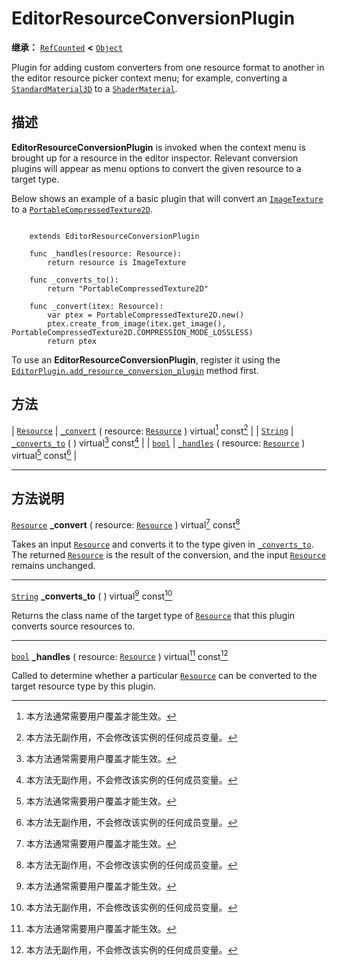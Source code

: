 <!-- ⚠ 请勿编辑本文件 ⚠ -->
<!-- 本文档使用脚本从 WeDot 引擎源码仓库生成。 -->
<!-- 生成脚本：https://github.com/WeDot-Engine/WeDot/tree/4.3/doc/tools/make_md.py； -->
<!-- 原文件：https://github.com/WeDot-Engine/WeDot/tree/4.3/doc/classes/EditorResourceConversionPlugin.xml。 -->

<div id="_class_editorresourceconversionplugin"></div>

# EditorResourceConversionPlugin

**继承：** [`RefCounted`](class_refcounted.md) **<** [`Object`](class_object.md)

Plugin for adding custom converters from one resource format to another in the editor resource picker context menu; for example, converting a [`StandardMaterial3D`](class_standardmaterial3d.md) to a [`ShaderMaterial`](class_shadermaterial.md).

## 描述

**EditorResourceConversionPlugin** is invoked when the context menu is brought up for a resource in the editor inspector. Relevant conversion plugins will appear as menu options to convert the given resource to a target type.

Below shows an example of a basic plugin that will convert an [`ImageTexture`](class_imagetexture.md) to a [`PortableCompressedTexture2D`](class_portablecompressedtexture2d.md).



```gdscript

    extends EditorResourceConversionPlugin
    
    func _handles(resource: Resource):
        return resource is ImageTexture
    
    func _converts_to():
        return "PortableCompressedTexture2D"
    
    func _convert(itex: Resource):
        var ptex = PortableCompressedTexture2D.new()
        ptex.create_from_image(itex.get_image(), PortableCompressedTexture2D.COMPRESSION_MODE_LOSSLESS)
        return ptex
```



To use an **EditorResourceConversionPlugin**, register it using the [`EditorPlugin.add_resource_conversion_plugin`](#class_editorplugin_method_add_resource_conversion_plugin) method first.



## 方法

| [`Resource`](class_resource.md) | [`_convert`](#class_editorresourceconversionplugin_private_method__convert) ( resource: [`Resource`](class_resource.md) ) virtual[^virtual] const[^const] |
| [`String`](class_string.md)     | [`_converts_to`](#class_editorresourceconversionplugin_private_method__converts_to) ( ) virtual[^virtual] const[^const]                                   |
| [`bool`](class_bool.md)         | [`_handles`](#class_editorresourceconversionplugin_private_method__handles) ( resource: [`Resource`](class_resource.md) ) virtual[^virtual] const[^const] |

<!-- rst-class:: classref-section-separator -->

---

## 方法说明

<div id="_class_editorresourceconversionplugin_private_method__convert"></div>

[`Resource`](class_resource.md) **_convert** ( resource: [`Resource`](class_resource.md) ) virtual[^virtual] const[^const]<div id="class_editorresourceconversionplugin_private_method__convert"></div>

Takes an input [`Resource`](class_resource.md) and converts it to the type given in [`_converts_to`](#class_editorresourceconversionplugin_private_method__converts_to). The returned [`Resource`](class_resource.md) is the result of the conversion, and the input [`Resource`](class_resource.md) remains unchanged.

<!-- rst-class:: classref-item-separator -->

---

<div id="_class_editorresourceconversionplugin_private_method__converts_to"></div>

[`String`](class_string.md) **_converts_to** ( ) virtual[^virtual] const[^const]<div id="class_editorresourceconversionplugin_private_method__converts_to"></div>

Returns the class name of the target type of [`Resource`](class_resource.md) that this plugin converts source resources to.

<!-- rst-class:: classref-item-separator -->

---

<div id="_class_editorresourceconversionplugin_private_method__handles"></div>

[`bool`](class_bool.md) **_handles** ( resource: [`Resource`](class_resource.md) ) virtual[^virtual] const[^const]<div id="class_editorresourceconversionplugin_private_method__handles"></div>

Called to determine whether a particular [`Resource`](class_resource.md) can be converted to the target resource type by this plugin.

[^virtual]: 本方法通常需要用户覆盖才能生效。
[^const]: 本方法无副作用，不会修改该实例的任何成员变量。
[^vararg]: 本方法除了能接受在此处描述的参数外，还能够继续接受任意数量的参数。
[^constructor]: 本方法用于构造某个类型。
[^static]: 调用本方法无需实例，可直接使用类名进行调用。
[^operator]: 本方法描述的是使用本类型作为左操作数的有效运算符。
[^bitfield]: 这个值是由下列位标志构成位掩码的整数。
[^void]: 无返回值。
